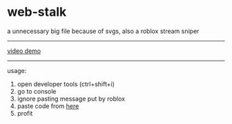 # web-stalk
 a unnecessary big file because of svgs, also a roblox stream sniper

 ___

 [video demo](https://cdn.discordapp.com/attachments/726749443809869824/738806091735105566/web_stalk_demo.mp4)

 ___
 usage:

1. open developer tools (ctrl+shift+i)
2. go to console
3. ignore pasting message put by roblox
4. paste code from [here](https://raw.githubusercontent.com/lolwhenlifegivesyoulemons/web-stalk/master/web%20stalk.js)
5. profit
